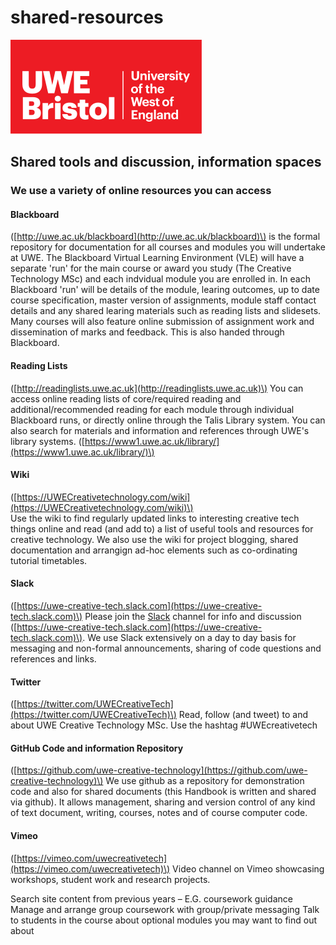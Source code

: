 # shared-resources

![UWE Bristol Logo](.gitbook/assets/uwe_bristol_logo.svg)

## Shared tools and discussion, information spaces

### We use a variety of online resources you can access

#### Blackboard

\([http://uwe.ac.uk/blackboard](http://uwe.ac.uk/blackboard)\) is the formal repository for documentation for all courses and modules you will undertake at UWE. The Blackboard Virtual Learning Environment \(VLE\) will have a separate 'run' for the main course or award you study \(The Creative Technology MSc\) and each indvidual module you are enrolled in. In each Blackboard 'run' will be details of the module, learing outcomes, up to date course specification, master version of assignments, module staff contact details and any shared learing materials such as reading lists and slidesets. Many courses will also feature online submission of assignment work and dissemination of marks and feedback. This is also handed through Blackboard.

#### Reading Lists

\([http://readinglists.uwe.ac.uk](http://readinglists.uwe.ac.uk)\) You can access online reading lists of core/required reading and additional/recommended reading for each module through individual Blackboard runs, or directly online through the Talis Library system. You can also search for materials and information and references through UWE's library systems. \([https://www1.uwe.ac.uk/library/](https://www1.uwe.ac.uk/library/)\)

#### Wiki

\([https://UWECreativetechnology.com/wiki](https://UWECreativetechnology.com/wiki)\)  
Use the wiki to find regularly updated links to interesting creative tech things online and read \(and add to\) a list of useful tools and resources for creative technology. We also use the wiki for project blogging, shared documentation and arrangign ad-hoc elements such as co-ordinating tutorial timetables.

#### Slack

\([https://uwe-creative-tech.slack.com](https://uwe-creative-tech.slack.com)\) Please join the [Slack](https://slack.com/) channel for info and discussion \([https://uwe-creative-tech.slack.com](https://uwe-creative-tech.slack.com)\). We use Slack extensively on a day to day basis for messaging and non-formal announcements, sharing of code questions and references and links.

#### Twitter

\([https://twitter.com/UWECreativeTech](https://twitter.com/UWECreativeTech)\) Read, follow \(and tweet\) to and about UWE Creative Technology MSc. Use the hashtag \#UWEcreativetech

#### GitHub Code and information Repository

\([https://github.com/uwe-creative-technology](https://github.com/uwe-creative-technology)\) We use github as a repository for demonstration code and also for shared documents \(this Handbook is written and shared via github\). It allows management, sharing and version control of any kind of text document, writing, courses, notes and of course computer code.

#### Vimeo

\([https://vimeo.com/uwecreativetech](https://vimeo.com/uwecreativetech)\) Video channel on Vimeo showcasing workshops, student work and research projects.

Search site content from previous years – E.G. coursework guidance Manage and arrange group coursework with group/private messaging Talk to students in the course about optional modules you may want to find out about

